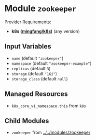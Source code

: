 
# Module `zookeeper`

Provider Requirements:
* **k8s ([mingfang/k8s](https://registry.terraform.io/providers/mingfang/k8s/latest))** (any version)

## Input Variables
* `name` (default `"zookeeper"`)
* `namespace` (default `"zookeeper-example"`)
* `replicas` (default `3`)
* `storage` (default `"1Gi"`)
* `storage_class` (default `null`)

## Managed Resources
* `k8s_core_v1_namespace.this` from `k8s`

## Child Modules
* `zookeeper` from [../../modules/zookeeper](../../modules/zookeeper)

